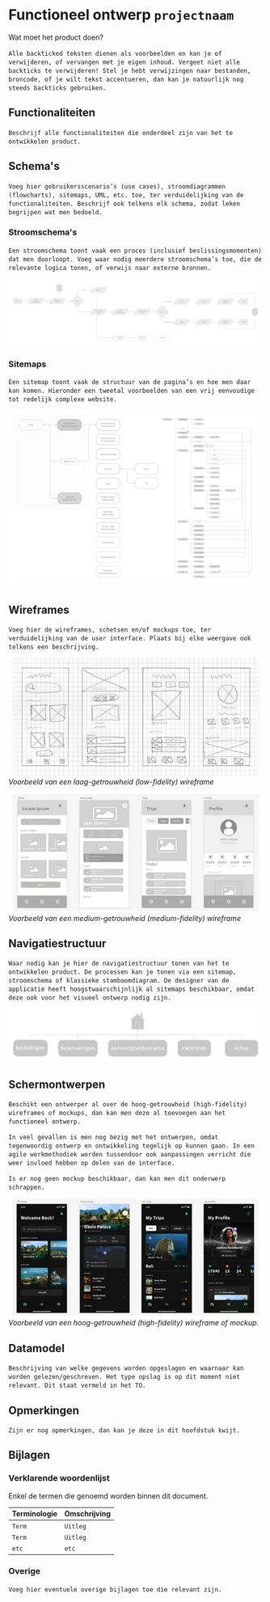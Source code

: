 # Functioneel ontwerp `projectnaam`

Wat moet het product doen?

`Alle backticked teksten dienen als voorbeelden en kan je of verwijderen, of vervangen met je eigen inhoud. Vergeet niet alle backticks te verwijderen! Stel je hebt verwijzingen naar bestanden, broncode, of je wilt tekst accentueren, dan kan je natuurlijk nog steeds backticks gebruiken.`

## Functionaliteiten

`Beschrijf alle functionaliteiten die onderdeel zijn van het te ontwikkelen product.`

## Schema's

`Voeg hier gebruikersscenario’s (use cases), stroomdiagrammen (flowcharts), sitemaps, UML, etc. toe, ter verduidelijking van de functionaliteiten. Beschrijf ook telkens elk schema, zodat leken begrijpen wat men bedoeld.`

### Stroomschema's

`Een stroomschema toont vaak een proces (inclusief beslissingsmomenten) dat men doorloopt. Voeg waar nodig meerdere stroomschema’s toe, die de relevante logica tonen, of verwijs naar externe bronnen.`

![Voorbeeld stroomschema](./pics/stroomschema.png)

### Sitemaps

`Een sitemap toont vaak de structuur van de pagina’s en hoe men daar kan komen. Hieronder een tweetal voorbeelden van een vrij eenvoudige tot redelijk complexe website.`

![Voorbeeld sitemaps](./pics/sitemaps.png)

## Wireframes

`Voeg hier de wireframes, schetsen en/of mockups toe, ter verduidelijking van de user interface. Plaats bij elke weergave ook telkens een beschrijving.`

![Voorbeeld low fidelity wireframe](./pics/wireframe-low-fidelity.png)<br>
_Voorbeeld van een laag-getrouwheid (low-fidelity) wireframe_

![Voorbeeld medium fidelity wireframe](./pics/wireframe-medium-fidelity.png)<br>
_Voorbeeld van een medium-getrouwheid (medium-fidelity) wireframe_

## Navigatiestructuur

`Waar nodig kan je hier de navigatiestructuur tonen van het te ontwikkelen product. De processen kan je tonen via een sitemap, stroomschema of klassieke stamboomdiagram. De designer van de applicatie heeft hoogstwaarschijnlijk al sitemaps beschikbaar, omdat deze ook voor het visueel ontwerp nodig zijn.`

![Voorbeeld navigatiestructuur](./pics/navigatiestructuur.png)


## Schermontwerpen

`Beschikt een ontwerper al over de hoog-getrouwheid (high-fidelity) wireframes of mockups, dan kan men deze al toevoegen aan het functioneel ontwerp.`

`In veel gevallen is men nog bezig met het ontwerpen, omdat tegenwoordig ontwerp en ontwikkeling tegelijk op kunnen gaan. In een agile werkmethodiek worden tussendoor ook aanpassingen verricht die weer invloed hebben op delen van de interface.`

`Is er nog geen mockup beschikbaar, dan kan men dit onderwerp schrappen.`

![Voorbeeld high fidelity wireframe](./pics/wireframe-high-fidelity.png)<br>
_Voorbeeld van een hoog-getrouwheid (high-fidelity) wireframe of mockup._

## Datamodel

`Beschrijving van welke gegevens worden opgeslagen en waarnaar kan worden gelezen/geschreven. Het type opslag is op dit moment niet relevant. Dit staat vermeld in het TO.`

## Opmerkingen

`Zijn er nog opmerkingen, dan kan je deze in dit hoofdstuk kwijt.`

## Bijlagen

### Verklarende woordenlijst

Enkel de termen die genoemd worden binnen dit document.

| Terminologie | Omschrijving |
| :--- | :--- |
| `Term` | `Uitleg` |
| `Term` | `Uitleg` |
| `etc` | `etc` |

### Overige

`Voeg hier eventuele overige bijlagen toe die relevant zijn.`
